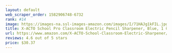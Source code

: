```yaml
---
layout: default 
﻿web_scraper_order: 1582906748-6732
rank: #14
image: https://images-na.ssl-images-amazon.com/images/I/71HAJg1kFIL.jpg
title: X-ACTO School Pro Classroom Electric Pencil Sharpener, Blue, 1 Count
url: https://www.amazon.com/X-ACTO-School-Classroom-Electric-Sharpener/dp/B00006IEI4/ref=zg_mw_office-products_14?_encoding=UTF8&psc=1&refRID=P0ECJQ11PPCC8ZJ2K329
reviews: 4.6 out of 5 stars
price: $30.37 
---
```

